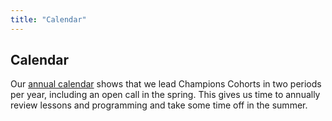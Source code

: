 ```yaml
---
title: "Calendar"
---
```


## Calendar

Our [annual calendar](https://docs.google.com/spreadsheets/d/e/2PACX-1vTmoarCD60VYs-wWfdJidiTo_Q-nz3APS6zWofkFT07apAXRRwrAMaF5i982CnTbj7bhjspVPU8QsgW/pubhtml?gid=372699314&single=true) shows that we lead Champions Cohorts in two periods per year, including an open call in the spring. This gives us time to annually review lessons and programming and take some time off in the summer.

